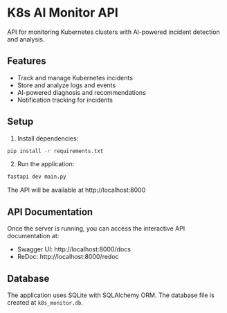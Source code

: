 # K8s AI Monitor API

API for monitoring Kubernetes clusters with AI-powered incident detection and analysis.

## Features

- Track and manage Kubernetes incidents
- Store and analyze logs and events
- AI-powered diagnosis and recommendations
- Notification tracking for incidents

## Setup

1. Install dependencies:

```bash
pip install -r requirements.txt
```

2. Run the application:

```bash
fastapi dev main.py
```

The API will be available at http://localhost:8000

## API Documentation

Once the server is running, you can access the interactive API documentation at:

- Swagger UI: http://localhost:8000/docs
- ReDoc: http://localhost:8000/redoc

## Database

The application uses SQLite with SQLAlchemy ORM. The database file is created at `k8s_monitor.db`.
